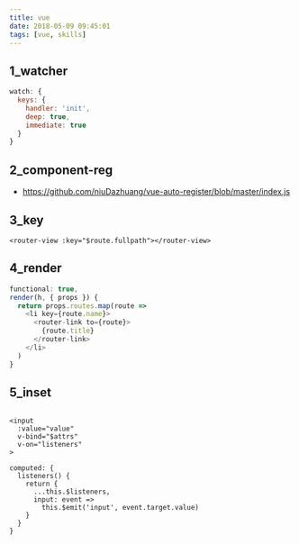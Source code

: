 ```yaml
---
title: vue
date: 2018-05-09 09:45:01
tags: [vue, skills]
---
```


## 1_watcher

```js
watch: {
  keys: {
    handler: 'init',
    deep: true,
    immediate: true
  }
}
```

## 2_component-reg

- https://github.com/niuDazhuang/vue-auto-register/blob/master/index.js


## 3_key

```
<router-view :key="$route.fullpath"></router-view>
```

## 4_render

```js
functional: true,
render(h, { props }) {
  return props.routes.map(route =>
    <li key={route.name}>
      <router-link to={route}>
        {route.title}
      </router-link>
    </li>
  )
}
```

## 5_inset

```

<input
  :value="value"
  v-bind="$attrs"
  v-on="listeners"
>

computed: {
  listeners() {
    return {
      ...this.$listeners,
      input: event =>
        this.$emit('input', event.target.value)
    }
  }
}
```
